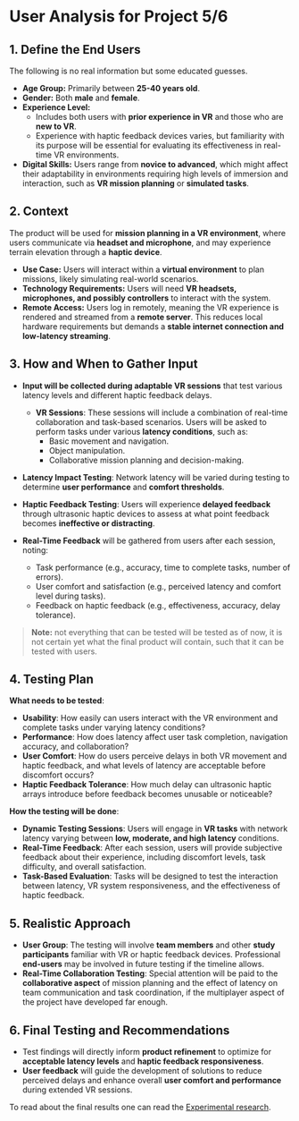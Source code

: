 # User Analysis for Project 5/6

## 1. Define the End Users
The following is no real information but some educated guesses.
- **Age Group:** Primarily between **25-40 years old**.
- **Gender:** Both **male** and **female**.
- **Experience Level:**
  - Includes both users with **prior experience in VR** and those who are **new to VR**.
  - Experience with haptic feedback devices varies, but familiarity with its purpose will be essential for evaluating its effectiveness in real-time VR environments.
- **Digital Skills:** Users range from **novice to advanced**, which might affect their adaptability in environments requiring high levels of immersion and interaction, such as **VR mission planning** or **simulated tasks**.

## 2. Context
The product will be used for **mission planning in a VR environment**, where users communicate via **headset and microphone**, and may experience terrain elevation through a **haptic device**.

- **Use Case:** Users will interact within a **virtual environment** to plan missions, likely simulating real-world scenarios.
- **Technology Requirements:** Users will need **VR headsets, microphones, and possibly controllers** to interact with the system.
- **Remote Access:** Users log in remotely, meaning the VR experience is rendered and streamed from a **remote server**. This reduces local hardware requirements but demands a **stable internet connection and low-latency streaming**.

## 3. How and When to Gather Input
- **Input will be collected during adaptable VR sessions** that test various latency levels and different haptic feedback delays.
  - **VR Sessions**: These sessions will include a combination of real-time collaboration and task-based scenarios. Users will be asked to perform tasks under various **latency conditions**, such as:
    - Basic movement and navigation.
    - Object manipulation.
    - Collaborative mission planning and decision-making.
  
- **Latency Impact Testing**: Network latency will be varied during testing to determine **user performance** and **comfort thresholds**.
- **Haptic Feedback Testing**: Users will experience **delayed feedback** through ultrasonic haptic devices to assess at what point feedback becomes **ineffective or distracting**.

- **Real-Time Feedback** will be gathered from users after each session, noting:
  - Task performance (e.g., accuracy, time to complete tasks, number of errors).
  - User comfort and satisfaction (e.g., perceived latency and comfort level during tasks).
  - Feedback on haptic feedback (e.g., effectiveness, accuracy, delay tolerance).

> **Note:** not everything that can be tested will be tested as of now, it is not certain yet what the final product will contain, such that it can be tested with users.

## 4. Testing Plan
**What needs to be tested**:
- **Usability**: How easily can users interact with the VR environment and complete tasks under varying latency conditions?
- **Performance**: How does latency affect user task completion, navigation accuracy, and collaboration?
- **User Comfort**: How do users perceive delays in both VR movement and haptic feedback, and what levels of latency are acceptable before discomfort occurs?
- **Haptic Feedback Tolerance**: How much delay can ultrasonic haptic arrays introduce before feedback becomes unusable or noticeable?

**How the testing will be done**:
- **Dynamic Testing Sessions**: Users will engage in **VR tasks** with network latency varying between **low, moderate, and high latency** conditions.
- **Real-Time Feedback**: After each session, users will provide subjective feedback about their experience, including discomfort levels, task difficulty, and overall satisfaction.
- **Task-Based Evaluation**: Tasks will be designed to test the interaction between latency, VR system responsiveness, and the effectiveness of haptic feedback.

## 5. Realistic Approach
- **User Group**: The testing will involve **team members** and other **study participants** familiar with VR or haptic feedback devices. Professional **end-users** may be involved in future testing if the timeline allows.
- **Real-Time Collaboration Testing**: Special attention will be paid to the **collaborative aspect** of mission planning and the effect of latency on team communication and task coordination, if the multiplayer aspect of the project have developed far enough.

## 6. Final Testing and Recommendations
- Test findings will directly inform **product refinement** to optimize for **acceptable latency levels** and **haptic feedback responsiveness**.
- **User feedback** will guide the development of solutions to reduce perceived delays and enhance overall **user comfort and performance** during extended VR sessions.  

To read about the final results one can read the [Experimental research](/Deliverables-P56/Evaluatie-Opdrachtgever.md).